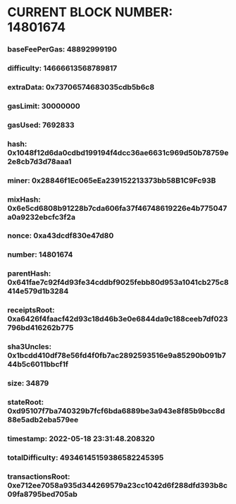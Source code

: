 # CURRENT BLOCK NUMBER: 14801674

### baseFeePerGas: 48892999190
### difficulty: 14666613568789817
### extraData: 0x73706574683035cdb5b6c8
### gasLimit: 30000000
### gasUsed: 7692833
### hash: 0x1048f12d6da0cdbd199194f4dcc36ae6631c969d50b78759e2e8cb7d3d78aaa1
### miner: 0x28846f1Ec065eEa239152213373bb58B1C9Fc93B
### mixHash: 0x6e5cd6808b91228b7cda606fa37f46748619226e4b775047a0a9232ebcfc3f2a
### nonce: 0xa43dcdf830e47d80
### number: 14801674
### parentHash: 0x641fae7c92f4d93fe34cddbf9025febb80d953a1041cb275c8414e579d1b3284
### receiptsRoot: 0xa6426f4faacf42d93c18d46b3e0e6844da9c188ceeb7df023796bd416262b775
### sha3Uncles: 0x1bcdd410df78e56fd4f0fb7ac2892593516e9a85290b091b744b5c6011bbcf1f
### size: 34879
### stateRoot: 0xd95107f7ba740329b7fcf6bda6889be3a943e8f85b9bcc8d88e5adb2eba579ee
### timestamp: 2022-05-18 23:31:48.208320
### totalDifficulty: 49346145159386582245395
### transactionsRoot: 0xe712ee7058a935d344269579a23cc1042d6f288dfd393b8c09fa8795bed705ab
